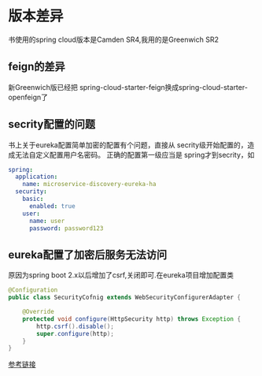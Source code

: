 # 版本差异
书使用的spring cloud版本是Camden SR4,我用的是Greenwich SR2
## feign的差异
新Greenwich版已经把 spring-cloud-starter-feign换成spring-cloud-starter-openfeign了
## secrity配置的问题
书上关于eureka配置简单加密的配置有个问题，直接从 secrity级开始配置的，造成无法自定义配置用户名密码。
正确的配置第一级应当是 spring才到secrity，如
```yaml
spring:
  application:
    name: microservice-discovery-eureka-ha
  security:
    basic:
      enabled: true
    user:
      name: user
      password: password123
```
## eureka配置了加密后服务无法访问
原因为spring boot 2.x以后增加了csrf,关闭即可.在eureka项目增加配置类
```java
@Configuration
public class SecurityCofnig extends WebSecurityConfigurerAdapter {

    @Override
    protected void configure(HttpSecurity http) throws Exception {
        http.csrf().disable();
        super.configure(http);
    }
}

```
[参考链接](https://www.cnblogs.com/whm-blog/p/10847139.html)

## 